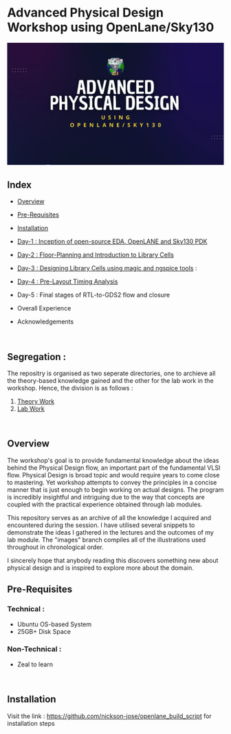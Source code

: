 
# Advanced Physical Design Workshop using OpenLane/Sky130

![](https://github.com/shobhit-mittra/vsd_pd_workshop/blob/main/images/cover_img_vsd.png?raw=true)


## Index 

- [Overview](#overview)
- [Pre-Requisites](#pre_req) 
- [Installation](#inst)
- [Day-1 : Inception of open-source EDA. OpenLANE and Sky130 PDK](Theory.md/#day1)
- [Day-2 : Floor-Planning and Introduction to Library Cells](Theory.md/#day2) 
- [Day-3 : Designing Library Cells using magic and ngspice tools](#day3) :
- [Day-4 : Pre-Layout Timing Analysis](#day4)
- Day-5 : Final stages of RTL-to-GDS2 flow and closure 

- Overall Experience 

- Acknowledgements 
<br/>

## Segregation :
The repositry is organised as two seperate directories, one to archieve all the theory-based knowledge gained and the other for the lab work in the workshop. Hence, the division is as follows :
1. [Theory Work](Theory.md)
2. [Lab Work](Lab.md)
<br/>

<a id="overview"></a>
## Overview

The workshop's goal is to provide fundamental knowledge about the ideas behind the Physical Design flow, an important part of the fundamental VLSI flow. Physical Design is broad topic and would require years to come close to mastering. Yet workshop attempts to convey the principles in a concise manner that is just enough to begin working on actual designs. The program is incredibly insightful and intriguing due to the way that concepts are coupled with the practical experience obtained through lab modules. 

This repository serves as an archive of all the knowledge I acquired and encountered during the session. I have utilised several snippets to demonstrate the ideas I gathered in the lectures and the outcomes of my lab module. The "images" branch compiles all of the illustrations used throughout in chronological order. 

I sincerely hope that anybody reading this discovers something new about physical design and is inspired to explore more about the domain.
<br/>  

<a id="pre_req"> </a>
## Pre-Requisites

### Technical :
- Ubuntu OS-based System
- 25GB+ Disk Space

### Non-Technical :
- Zeal to learn 
<br/>

<a id="inst"></a>
## Installation 

Visit the link : https://github.com/nickson-jose/openlane_build_script for installation steps







